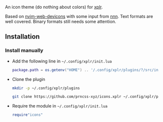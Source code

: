 An icon theme (do nothing about colors) for [xplr](https://github.com/sayanarijit/xplr).

Based on [nvim-web-devicons](https://github.com/kyazdani42/nvim-web-devicons) with some input from [nnn](https://github.com/jarun/nnn). Text formats are well covered. Binary formats still needs some attention.

Installation
------------

### Install manually

- Add the following line in `~/.config/xplr/init.lua`

  ```lua
  package.path = os.getenv("HOME") .. '/.config/xplr/plugins/?/src/init.lua'
  ```

- Clone the plugin

  ```bash
  mkdir -p ~/.config/xplr/plugins

  git clone https://github.com/prncss-xyz/icons.xplr ~/.config/xplr/plugins/icons
  ```

- Require the module in `~/.config/xplr/init.lua`

  ```lua
  require"icons"
  ```
